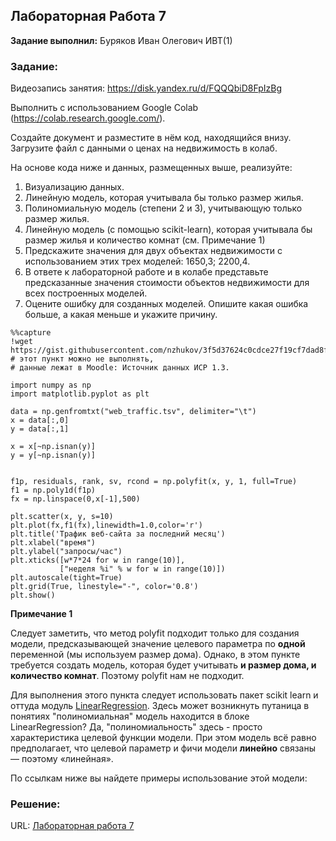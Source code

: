## Лабораторная Работа 7

**Задание выполнил:** Буряков Иван Олегович ИВТ(1)

### Задание: 
Видеозапись занятия: https://disk.yandex.ru/d/FQQQbiD8FpIzBg



Выполнить с использованием Google Colab (https://colab.research.google.com/).

Создайте документ и разместите в нём код, находящийся внизу. Загрузите файл с данными о ценах на недвижимость в колаб. 

На основе кода ниже и данных, размещенных выше, реализуйте:

1. Визуализацию данных. 
2. Линейную модель, которая учитывала бы только размер жилья.
3. Полиномиальную модель (степени 2 и 3), учитывающую только размер жилья.
4. Линейную модель (с помощью scikit-learn), которая учитывала бы размер жилья и количество комнат (см. Примечание 1)
5. Предскажите значения для двух объектах недвижимости с использованием этих трех моделей: 1650,3; 2200,4.
6. В ответе к лабораторной работе и в колабе представьте предсказанные значения стоимости объектов недвижимости для всех построенных моделей.
7. Оцените ошибку для созданных моделей. Опишите какая ошибка больше, а какая меньше и укажите причину.


```
%%capture
!wget https://gist.githubusercontent.com/nzhukov/3f5d37624c0cdce27f19cf7dad8fd29a/raw/7d3cba39872ee086c698e1fa2b283c45d064979d/ex1data2.txt  # этот пункт можно не выполнять,
# данные лежат в Moodle: Источник данных ИСР 1.3.
```

```
import numpy as np
import matplotlib.pyplot as plt

data = np.genfromtxt("web_traffic.tsv", delimiter="\t")
x = data[:,0]
y = data[:,1]

x = x[~np.isnan(y)]
y = y[~np.isnan(y)]


f1p, residuals, rank, sv, rcond = np.polyfit(x, y, 1, full=True)
f1 = np.poly1d(f1p)
fx = np.linspace(0,x[-1],500) 

plt.scatter(x, y, s=10)
plt.plot(fx,f1(fx),linewidth=1.0,color='r')
plt.title('Трафик веб-сайта за последний месяц')
plt.xlabel("время")
plt.ylabel("запросы/час")
plt.xticks([w*7*24 for w in range(10)],
           ["неделя %i" % w for w in range(10)])
plt.autoscale(tight=True)
plt.grid(True, linestyle="-", color='0.8')
plt.show()
```

**Примечание 1**

Следует заметить, что метод polyfit подходит только для создания модели, предсказывающей значение целевого параметра по **одной** переменной (мы используем размер дома). Однако, в этом пункте требуется создать модель, которая будет учитывать **и размер дома, и количество комнат**.  Поэтому polyfit нам не подходит. 

Для выполнения этого пункта следует использовать пакет scikit learn и оттуда модуль [LinearRegression](https://scikit-learn.org/stable/modules/generated/sklearn.linear_model.LinearRegression.html#sklearn.linear_model.LinearRegression). Здесь может возникнуть путаница в понятиях "полиномиальная" модель находится в блоке LinearRegression? Да, "полиномиальность" здесь - просто характеристика целевой функции модели. При этом модель всё равно предполагает, что целевой параметр и фичи модели **линейно** связаны — поэтому «линейная».

По ссылкам ниже вы найдете примеры использование этой модели: 


### Решение:


URL: [Лабораторная работа 7](https://replit.com/@Buryackov-Ivan/6SEM-LR3?migrateNonNix=1)
